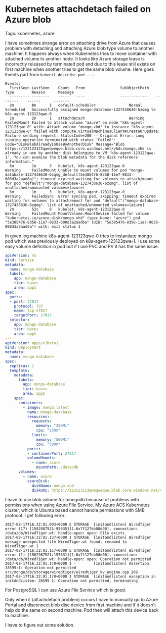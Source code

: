 # Kubernetes attachdetach failed on Azure blob # 

Tags: kubernetes, azure

I have sometimes strange error on attaching drive from Azure that causes problem with detaching and attaching Azure blob type volume to another machine. It happens always when Kubernetes tries to move container with attached volume to another node. It looks like Azure storage lease is incorrectly released by terminated pod and due to this lease still exists on first machine when another tries to get the same blob volume. Here goes Events part from `kubectl describe pod ...`:

```text
Events:
  FirstSeen	LastSeen	Count	From				SubObjectPath	Type		Reason		Message
  ---------	--------	-----	----				-------------	--------	------		-------
  8m		8m		1	default-scheduler				Normal		Scheduled	Successfully assigned mongo-database-1327438630-6zqmg to k8s-agent-123123qwe-0
  2m		2m		1	attachdetach					Warning		FailedMount	Failed to attach volume "azure" on node "k8s-agent-123123qwe-0" with: Attach volume "mongo.vhd" to instance "k8s-agent-123123qwe-0" failed with compute.VirtualMachinesClient#CreateOrUpdate: Failure sending request: StatusCode=200 -- Original Error: Long running operation terminated with status 'Failed': Code="DiskBlobAlreadyInUseByAnotherDisk" Message="Blob https://123123123qweqweqwe.blob.core.windows.net/vhds/mongo.vhd is already in use by another disk belonging to VM 'k8s-agent-123123qwe-1'. You can examine the blob metadata for the disk reference information."
  6m		1m		3	kubelet, k8s-agent-123123qwe-0			Warning		FailedMount	Unable to mount volumes for pod "mongo-database-1327438630-6zqmg_default(5e385476-8358-11e7-9833-000d3a2aad6a)": timeout expired waiting for volumes to attach/mount for pod "default"/"mongo-database-1327438630-6zqmg". list of unattached/unmounted volumes=[azure]
  6m		1m		3	kubelet, k8s-agent-123123qwe-0			Warning		FailedSync	Error syncing pod, skipping: timeout expired waiting for volumes to attach/mount for pod "default"/"mongo-database-1327438630-6zqmg". list of unattached/unmounted volumes=[azure]
  2m		52s		8	kubelet, k8s-agent-123123qwe-0			Warning		FailedMount	MountVolume.MountDevice failed for volume "kubernetes.io/azure-disk/mongo.vhd" (spec.Name: "azure") pod "5e385476-8358-11e7-9833-000d3a2aad6a" (UID: "5e385476-8358-11e7-9833-000d3a2aad6a") with: exit status 1

```
In given log machine k8s-agent-123123qwe-0 tries to instantiate mongo pod which was previously deployed on k8s-agent-123123qwe-1. I use some easy volume definition in pod but if I use PVC and PV it has the same issue. 

```yaml
apiVersion: v1
kind: Service
metadata:
  name: mongo-database
  labels:
    app: mongo-database
    tier: bases
    area: app1
spec:
  ports:
  - port: 27017
    protocol: TCP
    name: tcp-27017
    targetPort: 27017
  selector:
    app: mongo-database
    tier: bases
    area: app1
---
apiVersion: apps/v1beta1
kind: Deployment
metadata:
  name: mongo-database
spec:
  replicas: 1
  template:
    metadata:
      labels:
        app: mongo-database
        tier: bases
        area: app1
    spec:
      containers:
        - image: mongo:latest
          name: mongo-database
          resources:
            requests:
              memory: "250Mi"
              cpu: "250m"
            limits:
              memory: "500Mi"
              cpu: "500m"
          ports:
          - containerPort: 27017
          volumeMounts:
            - name: azure
              mountPath: /data/db
      volumes:
        - name: azure
          azureDisk:
            diskName: mongo.vhd
            diskURI: https://123123123qweqweqwe.blob.core.windows.net/vhds/mongo.vhd
```
I have to use blob volume for mongodb because of problems with permissions when using Azure File Service. My Azure ACS Kubernetes cluster, which is Ubuntu based cannot handle permissions with SMB protocol. I get following error: 

```text
2017-08-17T16:32:01.093+0000 E STORAGE  [initandlisten] WiredTiger error (17) [1502987521:93935][1:0x7f127eb88d00], connection: /data/db/WiredTiger.wt: handle-open: open: File exists
2017-08-17T16:32:01.137+0000 I STORAGE  [initandlisten] WiredTiger message unexpected file WiredTiger.wt found, renamed to WiredTiger.wt.1
2017-08-17T16:32:01.157+0000 E STORAGE  [initandlisten] WiredTiger error (1) [1502987521:157631][1:0x7f127eb88d00], connection: /data/db/WiredTiger.wt: handle-open: open: Operation not permitted
2017-08-17T16:32:01.170+0000 I -        [initandlisten] Assertion: 28595:1: Operation not permitted src/mongo/db/storage/wiredtiger/wiredtiger_kv_engine.cpp 269
2017-08-17T16:32:01.178+0000 I STORAGE  [initandlisten] exception in initAndListen: 28595 1: Operation not permitted, terminating
```
For PostgreSQL I can use Azure File Service which is good.  

Only when it (attachdetach problem) occurs I have to manually go to Azure Portal and disconnect blob disc device from first machine and if it doesn't help do the same on second machine. Pod then will attach this device back to machine. 

I have to figure out some solution. 